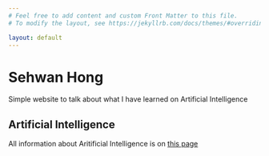 ```yaml
---
# Feel free to add content and custom Front Matter to this file.
# To modify the layout, see https://jekyllrb.com/docs/themes/#overriding-theme-defaults

layout: default
---
```


# Sehwan Hong

Simple website to talk about what I have learned on Artificial Intelligence

## Artificial Intelligence

All information about Aritificial Intelligence is on [this page](../Artificial-Intelligence)
